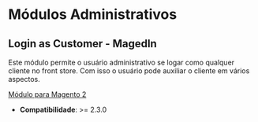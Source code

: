 # Módulos Administrativos

## Login as Customer - MagedIn
Este módulo permite o usuário administrativo se logar como qualquer cliente no front store. Com isso o usuário pode auxiliar o cliente em vários aspectos.

[Módulo para Magento 2](https://github.com/magedin/LoginAsCustomer)
- **Compatibilidade**: >= 2.3.0

